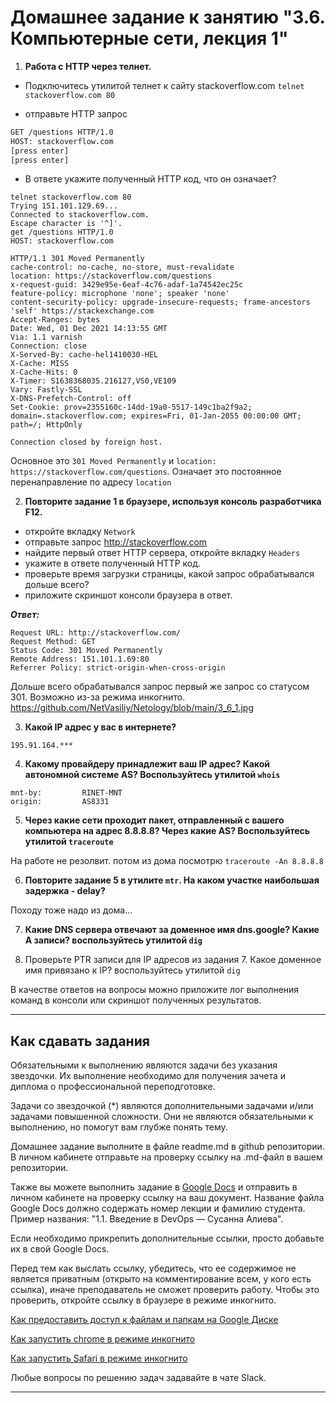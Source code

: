 # Домашнее задание к занятию "3.6. Компьютерные сети, лекция 1"

1. **Работа c HTTP через телнет.**
- Подключитесь утилитой телнет к сайту stackoverflow.com
`telnet stackoverflow.com 80`  

- отправьте HTTP запрос
```bash
GET /questions HTTP/1.0
HOST: stackoverflow.com
[press enter]
[press enter]
```  
  - В ответе укажите полученный HTTP код, что он означает?  
  
```  
telnet stackoverflow.com 80
Trying 151.101.129.69...
Connected to stackoverflow.com.
Escape character is '^]'.
get /questions HTTP/1.0
HOST: stackoverflow.com

HTTP/1.1 301 Moved Permanently
cache-control: no-cache, no-store, must-revalidate
location: https://stackoverflow.com/questions
x-request-guid: 3429e95e-6eaf-4c76-adaf-1a74542ec25c
feature-policy: microphone 'none'; speaker 'none'
content-security-policy: upgrade-insecure-requests; frame-ancestors 'self' https://stackexchange.com
Accept-Ranges: bytes
Date: Wed, 01 Dec 2021 14:13:55 GMT
Via: 1.1 varnish
Connection: close
X-Served-By: cache-hel1410030-HEL
X-Cache: MISS
X-Cache-Hits: 0
X-Timer: S1638368035.216127,VS0,VE109
Vary: Fastly-SSL
X-DNS-Prefetch-Control: off
Set-Cookie: prov=2355160c-14dd-19a0-5517-149c1ba2f9a2; domain=.stackoverflow.com; expires=Fri, 01-Jan-2055 00:00:00 GMT; path=/; HttpOnly

Connection closed by foreign host.  
```   
Основное это `301 Moved Permanently` и `location: https://stackoverflow.com/questions`. Означает это постоянное перенаправление по адресу `location`  


2. **Повторите задание 1 в браузере, используя консоль разработчика F12.**
- откройте вкладку `Network`
- отправьте запрос http://stackoverflow.com
- найдите первый ответ HTTP сервера, откройте вкладку `Headers`
- укажите в ответе полученный HTTP код.
- проверьте время загрузки страницы, какой запрос обрабатывался дольше всего?
- приложите скриншот консоли браузера в ответ.  
  
***Ответ:***  
``` 
Request URL: http://stackoverflow.com/
Request Method: GET
Status Code: 301 Moved Permanently
Remote Address: 151.101.1.69:80
Referrer Policy: strict-origin-when-cross-origin  
```  
Дольше всего обрабатывался запрос первый же запрос со статусом 301. Возможно из-за режима инкогнито.  
https://github.com/NetVasiliy/Netology/blob/main/3_6_1.jpg  


3. **Какой IP адрес у вас в интернете?**  
   
 
`195.91.164.***`   

4. **Какому провайдеру принадлежит ваш IP адрес? Какой автономной системе AS? Воспользуйтесь утилитой `whois`**  
  
`mnt-by:         RINET-MNT`  
`origin:         AS8331`

5. **Через какие сети проходит пакет, отправленный с вашего компьютера на адрес 8.8.8.8? Через какие AS? Воспользуйтесь утилитой `traceroute`**  
  
На работе не резолвит. потом из дома посмотрю `traceroute -An 8.8.8.8`  


6. **Повторите задание 5 в утилите `mtr`. На каком участке наибольшая задержка - delay?**  
  
Походу тоже надо из дома...  
  
7. **Какие DNS сервера отвечают за доменное имя dns.google? Какие A записи? воспользуйтесь утилитой `dig`**  
  
  

8. Проверьте PTR записи для IP адресов из задания 7. Какое доменное имя привязано к IP? воспользуйтесь утилитой `dig`

В качестве ответов на вопросы можно приложите лог выполнения команд в консоли или скриншот полученных результатов.

---

## Как сдавать задания

Обязательными к выполнению являются задачи без указания звездочки. Их выполнение необходимо для получения зачета и диплома о профессиональной переподготовке.

Задачи со звездочкой (*) являются дополнительными задачами и/или задачами повышенной сложности. Они не являются обязательными к выполнению, но помогут вам глубже понять тему.

Домашнее задание выполните в файле readme.md в github репозитории. В личном кабинете отправьте на проверку ссылку на .md-файл в вашем репозитории.

Также вы можете выполнить задание в [Google Docs](https://docs.google.com/document/u/0/?tgif=d) и отправить в личном кабинете на проверку ссылку на ваш документ.
Название файла Google Docs должно содержать номер лекции и фамилию студента. Пример названия: "1.1. Введение в DevOps — Сусанна Алиева".

Если необходимо прикрепить дополнительные ссылки, просто добавьте их в свой Google Docs.

Перед тем как выслать ссылку, убедитесь, что ее содержимое не является приватным (открыто на комментирование всем, у кого есть ссылка), иначе преподаватель не сможет проверить работу. Чтобы это проверить, откройте ссылку в браузере в режиме инкогнито.

[Как предоставить доступ к файлам и папкам на Google Диске](https://support.google.com/docs/answer/2494822?hl=ru&co=GENIE.Platform%3DDesktop)

[Как запустить chrome в режиме инкогнито ](https://support.google.com/chrome/answer/95464?co=GENIE.Platform%3DDesktop&hl=ru)

[Как запустить  Safari в режиме инкогнито ](https://support.apple.com/ru-ru/guide/safari/ibrw1069/mac)

Любые вопросы по решению задач задавайте в чате Slack.

---

